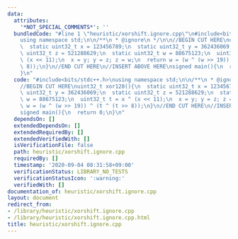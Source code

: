 ```yaml
---
data:
  attributes:
    '*NOT_SPECIAL_COMMENTS*': ''
  bundledCode: "#line 1 \"heuristic/xorshift.ignore.cpp\"\n#include<bits/stdc++.h>\n\
    using namespace std;\n\n/**\n * @ignore\n */\n\n//BEGIN CUT HERE\nuint32_t xor128(){\n\
    \  static uint32_t x = 123456789;\n  static uint32_t y = 362436069;\n  static\
    \ uint32_t z = 521288629;\n  static uint32_t w = 88675123;\n  uint32_t t = x ^\
    \ (x << 11);\n  x = y; y = z; z = w;\n  return w = (w ^ (w >> 19)) ^ (t ^ (t >>\
    \ 8));\n}\n//END CUT HERE\n//INSERT ABOVE HERE\nsigned main(){\n  return 0;\n\
    }\n"
  code: "#include<bits/stdc++.h>\nusing namespace std;\n\n/**\n * @ignore\n */\n\n\
    //BEGIN CUT HERE\nuint32_t xor128(){\n  static uint32_t x = 123456789;\n  static\
    \ uint32_t y = 362436069;\n  static uint32_t z = 521288629;\n  static uint32_t\
    \ w = 88675123;\n  uint32_t t = x ^ (x << 11);\n  x = y; y = z; z = w;\n  return\
    \ w = (w ^ (w >> 19)) ^ (t ^ (t >> 8));\n}\n//END CUT HERE\n//INSERT ABOVE HERE\n\
    signed main(){\n  return 0;\n}\n"
  dependsOn: []
  extendedDependsOn: []
  extendedRequiredBy: []
  extendedVerifiedWith: []
  isVerificationFile: false
  path: heuristic/xorshift.ignore.cpp
  requiredBy: []
  timestamp: '2020-09-04 08:31:58+09:00'
  verificationStatus: LIBRARY_NO_TESTS
  verificationStatusIcon: ':warning:'
  verifiedWith: []
documentation_of: heuristic/xorshift.ignore.cpp
layout: document
redirect_from:
- /library/heuristic/xorshift.ignore.cpp
- /library/heuristic/xorshift.ignore.cpp.html
title: heuristic/xorshift.ignore.cpp
---
```

